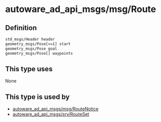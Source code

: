# autoware_ad_api_msgs/msg/Route

## Definition

```txt
std_msgs/Header header
geometry_msgs/Pose[<=1] start
geometry_msgs/Pose goal
geometry_msgs/Pose[] waypoints
```

## This type uses

None

## This type is used by

- [autoware_ad_api_msgs/msg/RouteNotice](../../autoware_ad_api_msgs/msg/route_notice.md)
- [autoware_ad_api_msgs/srv/RouteSet](../../autoware_ad_api_msgs/srv/route_set.md)
